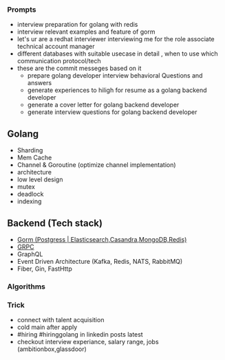 ### Prompts
- interview preparation for golang with redis
- interview relevant examples and feature of gorm
- let's ur are a redhat interviewer interviewing me for the role associate technical account manager
- different databases with suitable usecase in detail , when to use which communication protocol/tech
- these are the commit messeges based on it 
    - prepare golang developer interview behavioral Questions and answers
    - generate experiences to hiligh for resume as a golang backend developer
    - generate a cover letter for golang backend developer
    - generate interview questions for golang backend developer

## Golang
- Sharding
- Mem Cache
- Channel & Goroutine (optimize channel implementation)
- architecture
- low level design
- mutex
- deadlock
- indexing

## Backend (Tech stack)
- [Gorm (Postgress | Elasticsearch,Casandra,MongoDB,Redis)](./Build/Gorm/Readme.md)
- [GRPC](./Build/Grpc/GRPC.md)
- GraphQL
- Event Driven Architecture (Kafka, Redis, NATS, RabbitMQ)
- Fiber, Gin, FastHttp

### Algorithms


### Trick
- connect with talent acquisition
- cold main after apply
- #hiring #hiringgolang in linkedin posts latest
- checkout interview experiance, salary range, jobs (ambitionbox,glassdoor)